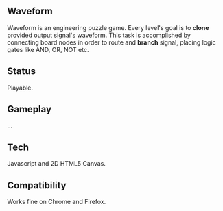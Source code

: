 ## Waveform
Waveform is an engineering puzzle game. Every level's goal is to **clone** provided output signal's waveform. This task is accomplished by connecting board nodes in order to route and **branch** signal, placing logic gates like AND, OR, NOT etc.

## Status
Playable.

## Gameplay
...

## Tech
Javascript and 2D HTML5 Canvas.

## Compatibility
Works fine on Chrome and Firefox.
